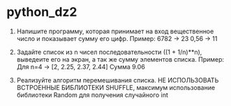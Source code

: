 # python_dz2
1. Напишите программу, которая принимает на вход вещественное число и показывает сумму его цифр. 
Пример:
6782 -> 23
0,56 -> 11

2. Задайте список из n чисел последовательности ((1 + 1/n)**n), выведеите его на экран, а так же сумму элементов списка.
Пример:
Для n=4 -> [2, 2.25, 2.37, 2.44]
Сумма 9.06

3. Реализуйте алгоритм перемешивания списка. НЕ ИСПОЛЬЗОВАТЬ ВСТРОЕННЫЕ БИБЛИОТЕКИ SHUFFLE, максимум использование библиотеки Random для получения случайного int
